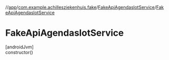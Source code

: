 //[app](../../../index.md)/[com.example.achillesziekenhuis.fake](../index.md)/[FakeApiAgendaslotService](index.md)/[FakeApiAgendaslotService](-fake-api-agendaslot-service.md)

# FakeApiAgendaslotService

[androidJvm]\
constructor()
